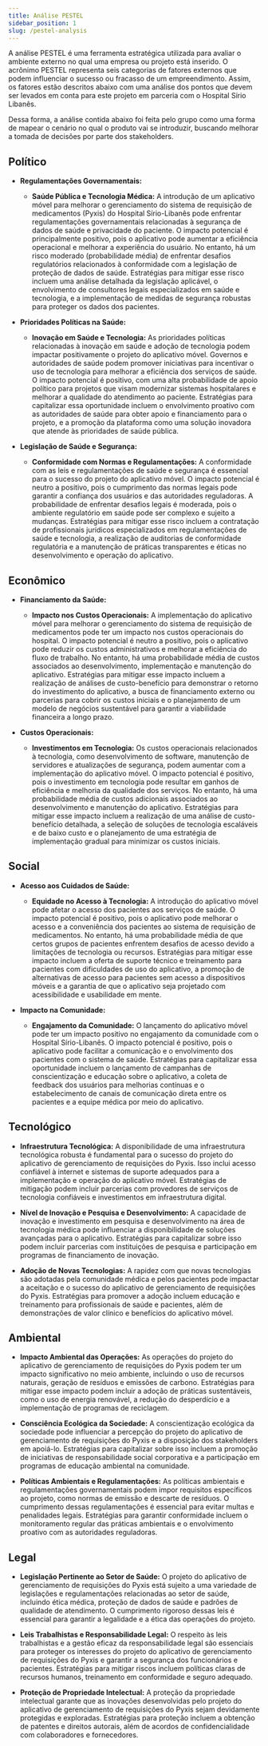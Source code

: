 ```yaml
---
title: Análise PESTEL
sidebar_position: 1
slug: /pestel-analysis
---
```


A análise PESTEL é uma ferramenta estratégica utilizada para avaliar o ambiente externo no qual uma empresa ou projeto está inserido. O acrônimo PESTEL representa seis categorias de fatores externos que podem influenciar o sucesso ou fracasso de um empreendimento. Assim, os fatores estão descritos abaixo com uma análise dos pontos que devem ser levados em conta para este projeto em parceria com o Hospital Sírio Libanês.

Dessa forma, a análise contida abaixo foi feita pelo grupo como uma forma de mapear o cenário no qual o produto vai se introduzir, buscando melhorar a tomada de decisões por parte dos stakeholders.

## Político

- **Regulamentações Governamentais:**
  - **Saúde Pública e Tecnologia Médica:** A introdução de um aplicativo móvel para melhorar o gerenciamento do sistema de requisição de medicamentos (Pyxis) do Hospital Sírio-Libanês pode enfrentar regulamentações governamentais relacionadas à segurança de dados de saúde e privacidade do paciente. O impacto potencial é principalmente positivo, pois o aplicativo pode aumentar a eficiência operacional e melhorar a experiência do usuário. No entanto, há um risco moderado (probabilidade média) de enfrentar desafios regulatórios relacionados à conformidade com a legislação de proteção de dados de saúde. Estratégias para mitigar esse risco incluem uma análise detalhada da legislação aplicável, o envolvimento de consultores legais especializados em saúde e tecnologia, e a implementação de medidas de segurança robustas para proteger os dados dos pacientes.

- **Prioridades Políticas na Saúde:**
  - **Inovação em Saúde e Tecnologia:** As prioridades políticas relacionadas à inovação em saúde e adoção de tecnologia podem impactar positivamente o projeto do aplicativo móvel. Governos e autoridades de saúde podem promover iniciativas para incentivar o uso de tecnologia para melhorar a eficiência dos serviços de saúde. O impacto potencial é positivo, com uma alta probabilidade de apoio político para projetos que visam modernizar sistemas hospitalares e melhorar a qualidade do atendimento ao paciente. Estratégias para capitalizar essa oportunidade incluem o envolvimento proativo com as autoridades de saúde para obter apoio e financiamento para o projeto, e a promoção da plataforma como uma solução inovadora que atende às prioridades de saúde pública.

- **Legislação de Saúde e Segurança:**
  - **Conformidade com Normas e Regulamentações:** A conformidade com as leis e regulamentações de saúde e segurança é essencial para o sucesso do projeto do aplicativo móvel. O impacto potencial é neutro a positivo, pois o cumprimento das normas legais pode garantir a confiança dos usuários e das autoridades reguladoras. A probabilidade de enfrentar desafios legais é moderada, pois o ambiente regulatório em saúde pode ser complexo e sujeito a mudanças. Estratégias para mitigar esse risco incluem a contratação de profissionais jurídicos especializados em regulamentações de saúde e tecnologia, a realização de auditorias de conformidade regulatória e a manutenção de práticas transparentes e éticas no desenvolvimento e operação do aplicativo.

## Econômico

- **Financiamento da Saúde:**
  - **Impacto nos Custos Operacionais:** A implementação do aplicativo móvel para melhorar o gerenciamento do sistema de requisição de medicamentos pode ter um impacto nos custos operacionais do hospital. O impacto potencial é neutro a positivo, pois o aplicativo pode reduzir os custos administrativos e melhorar a eficiência do fluxo de trabalho. No entanto, há uma probabilidade média de custos associados ao desenvolvimento, implementação e manutenção do aplicativo. Estratégias para mitigar esse impacto incluem a realização de análises de custo-benefício para demonstrar o retorno do investimento do aplicativo, a busca de financiamento externo ou parcerias para cobrir os custos iniciais e o planejamento de um modelo de negócios sustentável para garantir a viabilidade financeira a longo prazo.

- **Custos Operacionais:**
  - **Investimentos em Tecnologia:** Os custos operacionais relacionados à tecnologia, como desenvolvimento de software, manutenção de servidores e atualizações de segurança, podem aumentar com a implementação do aplicativo móvel. O impacto potencial é positivo, pois o investimento em tecnologia pode resultar em ganhos de eficiência e melhoria da qualidade dos serviços. No entanto, há uma probabilidade média de custos adicionais associados ao desenvolvimento e manutenção do aplicativo. Estratégias para mitigar esse impacto incluem a realização de uma análise de custo-benefício detalhada, a seleção de soluções de tecnologia escaláveis e de baixo custo e o planejamento de uma estratégia de implementação gradual para minimizar os custos iniciais.

## Social

- **Acesso aos Cuidados de Saúde:**
  - **Equidade no Acesso à Tecnologia:** A introdução do aplicativo móvel pode afetar o acesso dos pacientes aos serviços de saúde. O impacto potencial é positivo, pois o aplicativo pode melhorar o acesso e a conveniência dos pacientes ao sistema de requisição de medicamentos. No entanto, há uma probabilidade média de que certos grupos de pacientes enfrentem desafios de acesso devido a limitações de tecnologia ou recursos. Estratégias para mitigar esse impacto incluem a oferta de suporte técnico e treinamento para pacientes com dificuldades de uso do aplicativo, a promoção de alternativas de acesso para pacientes sem acesso a dispositivos móveis e a garantia de que o aplicativo seja projetado com acessibilidade e usabilidade em mente.

- **Impacto na Comunidade:**
  - **Engajamento da Comunidade:** O lançamento do aplicativo móvel pode ter um impacto positivo no engajamento da comunidade com o Hospital Sírio-Libanês. O impacto potencial é positivo, pois o aplicativo pode facilitar a comunicação e o envolvimento dos pacientes com o sistema de saúde. Estratégias para capitalizar essa oportunidade incluem o lançamento de campanhas de conscientização e educação sobre o aplicativo, a coleta de feedback dos usuários para melhorias contínuas e o estabelecimento de canais de comunicação direta entre os pacientes e a equipe médica por meio do aplicativo.

## Tecnológico

- **Infraestrutura Tecnológica:** A disponibilidade de uma infraestrutura tecnológica robusta é fundamental para o sucesso do projeto do aplicativo de gerenciamento de requisições do Pyxis. Isso inclui acesso confiável à internet e sistemas de suporte adequados para a implementação e operação do aplicativo móvel. Estratégias de mitigação podem incluir parcerias com provedores de serviços de tecnologia confiáveis e investimentos em infraestrutura digital.

- **Nível de Inovação e Pesquisa e Desenvolvimento:** A capacidade de inovação e investimento em pesquisa e desenvolvimento na área de tecnologia médica pode influenciar a disponibilidade de soluções avançadas para o aplicativo. Estratégias para capitalizar sobre isso podem incluir parcerias com instituições de pesquisa e participação em programas de financiamento de inovação.

- **Adoção de Novas Tecnologias:** A rapidez com que novas tecnologias são adotadas pela comunidade médica e pelos pacientes pode impactar a aceitação e o sucesso do aplicativo de gerenciamento de requisições do Pyxis. Estratégias para promover a adoção incluem educação e treinamento para profissionais de saúde e pacientes, além de demonstrações de valor clínico e benefícios do aplicativo móvel.
## Ambiental

- **Impacto Ambiental das Operações:** As operações do projeto do aplicativo de gerenciamento de requisições do Pyxis podem ter um impacto significativo no meio ambiente, incluindo o uso de recursos naturais, geração de resíduos e emissões de carbono. Estratégias para mitigar esse impacto podem incluir a adoção de práticas sustentáveis, como o uso de energia renovável, a redução do desperdício e a implementação de programas de reciclagem.

- **Consciência Ecológica da Sociedade:** A conscientização ecológica da sociedade pode influenciar a percepção do projeto do aplicativo de gerenciamento de requisições do Pyxis e a disposição dos stakeholders em apoiá-lo. Estratégias para capitalizar sobre isso incluem a promoção de iniciativas de responsabilidade social corporativa e a participação em programas de educação ambiental na comunidade.

- **Políticas Ambientais e Regulamentações:** As políticas ambientais e regulamentações governamentais podem impor requisitos específicos ao projeto, como normas de emissão e descarte de resíduos. O cumprimento dessas regulamentações é essencial para evitar multas e penalidades legais. Estratégias para garantir conformidade incluem o monitoramento regular das práticas ambientais e o envolvimento proativo com as autoridades reguladoras.

## Legal

- **Legislação Pertinente ao Setor de Saúde:** O projeto do aplicativo de gerenciamento de requisições do Pyxis está sujeito a uma variedade de legislações e regulamentações relacionadas ao setor de saúde, incluindo ética médica, proteção de dados de saúde e padrões de qualidade de atendimento. O cumprimento rigoroso dessas leis é essencial para garantir a legalidade e a ética das operações do projeto.

- **Leis Trabalhistas e Responsabilidade Legal:** O respeito às leis trabalhistas e a gestão eficaz da responsabilidade legal são essenciais para proteger os interesses do projeto do aplicativo de gerenciamento de requisições do Pyxis e garantir a segurança dos funcionários e pacientes. Estratégias para mitigar riscos incluem políticas claras de recursos humanos, treinamento em conformidade e seguro adequado.

- **Proteção de Propriedade Intelectual:** A proteção da propriedade intelectual garante que as inovações desenvolvidas pelo projeto do aplicativo de gerenciamento de requisições do Pyxis sejam devidamente protegidas e exploradas. Estratégias para proteção incluem a obtenção de patentes e direitos autorais, além de acordos de confidencialidade com colaboradores e fornecedores.
